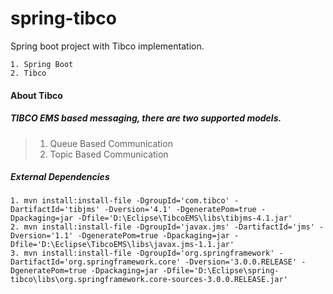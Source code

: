 # spring-tibco

Spring boot project with Tibco implementation. 

```
1. Spring Boot
2. Tibco
```

#### About Tibco

##### TIBCO EMS based messaging, there are two supported models.
> 1. Queue Based Communication
> 2. Topic Based Communication

##### External Dependencies

```
1. mvn install:install-file -DgroupId='com.tibco' -DartifactId='tibjms' -Dversion='4.1' -DgeneratePom=true -Dpackaging=jar -Dfile='D:\Eclipse\TibcoEMS\libs\tibjms-4.1.jar'
2. mvn install:install-file -DgroupId='javax.jms' -DartifactId='jms' -Dversion='1.1' -DgeneratePom=true -Dpackaging=jar -Dfile='D:\Eclipse\TibcoEMS\libs\javax.jms-1.1.jar'
3. mvn install:install-file -DgroupId='org.springframework' -DartifactId='org.springframework.core' -Dversion='3.0.0.RELEASE' -DgeneratePom=true -Dpackaging=jar -Dfile='D:\Eclipse\spring-tibco\libs\org.springframework.core-sources-3.0.0.RELEASE.jar'
```
